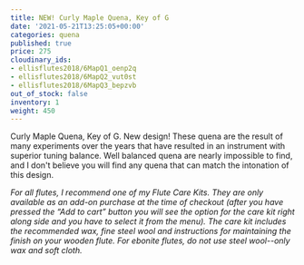 ```yaml
---
title: NEW! Curly Maple Quena, Key of G
date: '2021-05-21T13:25:05+00:00'
categories: quena
published: true
price: 275
cloudinary_ids:
- ellisflutes2018/6MapQ1_oenp2q
- ellisflutes2018/6MapQ2_vut0st
- ellisflutes2018/6MapQ3_bepzvb
out_of_stock: false
inventory: 1
weight: 450
---
```


 Curly Maple Quena, Key of G.  New design! These quena are the result of many experiments over the years that have resulted in an instrument with superior tuning balance.   Well balanced quena are nearly impossible to find, and I don't believe you will find any quena that can match the intonation of this design.

*For all flutes, I recommend one of my Flute Care Kits.  They are only available as an add-on purchase at the time of checkout (after you have pressed the “Add to cart” button you will see the option for the care kit right along side and you have to select it from the menu). The care kit includes the recommended wax, fine steel wool and instructions for maintaining the finish on your wooden flute.  For ebonite flutes, do not use steel wool--only wax and soft cloth.*